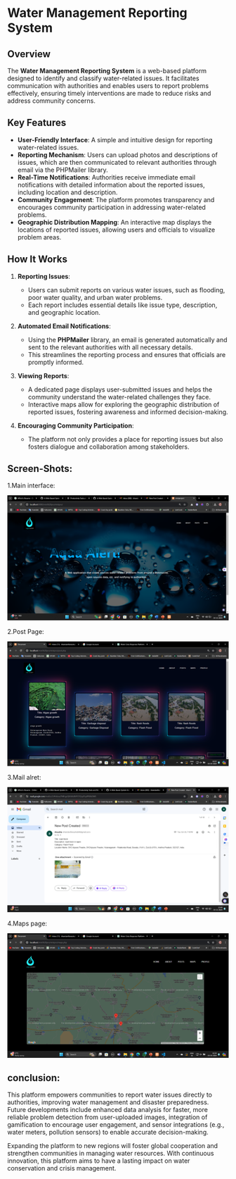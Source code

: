 # Water Management Reporting System  

## Overview  

The **Water Management Reporting System** is a web-based platform designed to identify and classify water-related issues. It facilitates communication with authorities and enables users to report problems effectively, ensuring timely interventions are made to reduce risks and address community concerns.  

## Key Features  

- **User-Friendly Interface**: A simple and intuitive design for reporting water-related issues.  
- **Reporting Mechanism**: Users can upload photos and descriptions of issues, which are then communicated to relevant authorities through email via the PHPMailer library.  
- **Real-Time Notifications**: Authorities receive immediate email notifications with detailed information about the reported issues, including location and description.  
- **Community Engagement**: The platform promotes transparency and encourages community participation in addressing water-related problems.  
- **Geographic Distribution Mapping**: An interactive map displays the locations of reported issues, allowing users and officials to visualize problem areas.  

## How It Works  

1. **Reporting Issues**:  
   - Users can submit reports on various water issues, such as flooding, poor water quality, and urban water problems.  
   - Each report includes essential details like issue type, description, and geographic location.  

2. **Automated Email Notifications**:  
   - Using the **PHPMailer** library, an email is generated automatically and sent to the relevant authorities with all necessary details.  
   - This streamlines the reporting process and ensures that officials are promptly informed.  

3. **Viewing Reports**:  
   - A dedicated page displays user-submitted issues and helps the community understand the water-related challenges they face.  
   - Interactive maps allow for exploring the geographic distribution of reported issues, fostering awareness and informed decision-making.  

4. **Encouraging Community Participation**:  
   - The platform not only provides a place for reporting issues but also fosters dialogue and collaboration among stakeholders.  

## Screen-Shots:

1.Main interface:

![](assets/Home.png)

2.Post Page:

![](assets/Postpage.png)

3.Mail alret:

![](assets/Mailalert.png)

4.Maps page:

![](assets/Mapspage.png)

## conclusion:

This platform empowers communities to report water issues directly to authorities, improving water management and disaster preparedness. Future developments include enhanced data analysis for faster, more reliable problem detection from user-uploaded images, integration of gamification to encourage user engagement, and sensor integrations (e.g., water meters, pollution sensors) to enable accurate decision-making.

Expanding the platform to new regions will foster global cooperation and strengthen communities in managing water resources. With continuous innovation, this platform aims to have a lasting impact on water conservation and crisis management.




